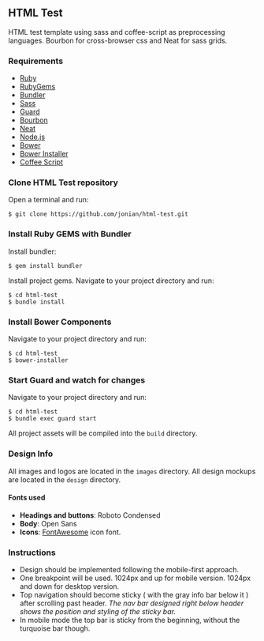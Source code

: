 ## HTML Test

HTML test template using sass and coffee-script as preprocessing languages. Bourbon for cross-browser css and Neat for sass grids.

### Requirements

- [Ruby](http://www.ruby-lang.org/)
- [RubyGems](http://rubygems.org/)
- [Bundler](http://bundler.io/)
- [Sass](http://sass-lang.com/)
- [Guard](https://github.com/guard/guard/)
- [Bourbon](http://bourbon.io/)
- [Neat](http://neat.bourbon.io/)
- [Node.js](http://nodejs.org/)
- [Bower](http://bower.io/)
- [Bower Installer](http://github.com/blittle/bower-installer/)
- [Coffee Script](http://coffeescript.org/)

### Clone HTML Test repository

Open a terminal and run:

	$ git clone https://github.com/jonian/html-test.git

### Install Ruby GEMS with Bundler

Install bundler:

	$ gem install bundler

Install project gems. Navigate to your project directory and run:

	$ cd html-test
	$ bundle install

### Install Bower Components

Navigate to your project directory and run:

	$ cd html-test
	$ bower-installer

### Start Guard and watch for changes

Navigate to your project directory and run:

	$ cd html-test
	$ bundle exec guard start

All project assets will be compiled into the `build` directory.

### Design Info

All images and logos are located in the `images` directory.
All design mockups are located in the `design` directory.

#### Fonts used

- **Headings and buttons**: Roboto Condensed
- **Body**: Open Sans
- **Icons**: [FontAwesome](http://fontawesome.io/) icon font.

### Instructions

- Design should be implemented following the mobile-first approach.
- One breakpoint will be used. 1024px and up for mobile version. 1024px and down for desktop version.
- Top navigation should become sticky ( with the gray info bar below it ) after scrolling past header. *The nav bar designed right below header shows the position and styling of the sticky bar.*
- In mobile mode the top bar is sticky from the beginning, without the turquoise bar though.
